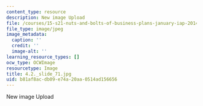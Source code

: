 ```yaml
---
content_type: resource
description: New image Upload
file: /courses/15-s21-nuts-and-bolts-of-business-plans-january-iap-2014/b81af8acdb09e74a20aa0514ad156656_4.2._slide_71.jpg
file_type: image/jpeg
image_metadata:
  caption: ''
  credit: ''
  image-alt: ''
learning_resource_types: []
ocw_type: OCWImage
resourcetype: Image
title: 4.2._slide_71.jpg
uid: b81af8ac-db09-e74a-20aa-0514ad156656
---
```

New image Upload


